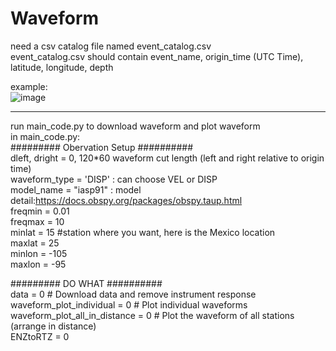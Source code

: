 # Waveform

need a csv catalog file named event_catalog.csv  
event_catalog.csv should contain event_name, origin_time (UTC Time), latitude, longitude, depth  

example:  
![image](https://user-images.githubusercontent.com/87369245/126101550-694026e6-c766-491e-b4a2-92a2b1047dce.png)  

-------------------------------------------------------------------------------------------------
run main_code.py to download waveform and plot waveform  
in main_code.py:  
     ######### Obervation Setup ##########  
dleft, dright = 0, 120*60                waveform cut length (left and right relative to origin time)  
waveform_type = 'DISP'  : can choose VEL or DISP   
model_name = "iasp91" : model detail:https://docs.obspy.org/packages/obspy.taup.html  
freqmin = 0.01   
freqmax = 10  
minlat = 15  #station where you want, here is the Mexico location  
maxlat = 25  
minlon = -105  
maxlon = -95  
    
   ######### DO WHAT ##########   
data = 0                                # Download data and remove instrument response                                          
waveform_plot_individual = 0            # Plot individual waveforms   
waveform_plot_all_in_distance = 0       # Plot the waveform of all stations (arrange in distance)  
ENZtoRTZ = 0  
